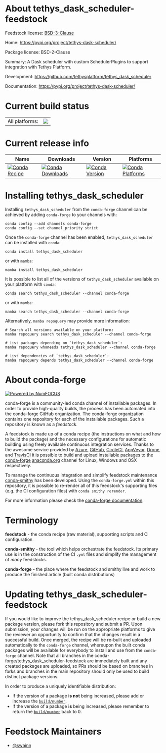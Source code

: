 About tethys_dask_scheduler-feedstock
=====================================

Feedstock license: [BSD-3-Clause](https://github.com/conda-forge/tethys_dask_scheduler-feedstock/blob/main/LICENSE.txt)

Home: https://pypi.org/project/tethys-dask-scheduler/

Package license: BSD-2-Clause

Summary: A Dask scheduler with custom SchedulerPlugins to support integration with Tethys Platform.

Development: https://github.com/tethysplatform/tethys_dask_scheduler

Documentation: https://pypi.org/project/tethys-dask-scheduler/

Current build status
====================


<table><tr><td>All platforms:</td>
    <td>
      <a href="https://dev.azure.com/conda-forge/feedstock-builds/_build/latest?definitionId=15284&branchName=main">
        <img src="https://dev.azure.com/conda-forge/feedstock-builds/_apis/build/status/tethys_dask_scheduler-feedstock?branchName=main">
      </a>
    </td>
  </tr>
</table>

Current release info
====================

| Name | Downloads | Version | Platforms |
| --- | --- | --- | --- |
| [![Conda Recipe](https://img.shields.io/badge/recipe-tethys_dask_scheduler-green.svg)](https://anaconda.org/conda-forge/tethys_dask_scheduler) | [![Conda Downloads](https://img.shields.io/conda/dn/conda-forge/tethys_dask_scheduler.svg)](https://anaconda.org/conda-forge/tethys_dask_scheduler) | [![Conda Version](https://img.shields.io/conda/vn/conda-forge/tethys_dask_scheduler.svg)](https://anaconda.org/conda-forge/tethys_dask_scheduler) | [![Conda Platforms](https://img.shields.io/conda/pn/conda-forge/tethys_dask_scheduler.svg)](https://anaconda.org/conda-forge/tethys_dask_scheduler) |

Installing tethys_dask_scheduler
================================

Installing `tethys_dask_scheduler` from the `conda-forge` channel can be achieved by adding `conda-forge` to your channels with:

```
conda config --add channels conda-forge
conda config --set channel_priority strict
```

Once the `conda-forge` channel has been enabled, `tethys_dask_scheduler` can be installed with `conda`:

```
conda install tethys_dask_scheduler
```

or with `mamba`:

```
mamba install tethys_dask_scheduler
```

It is possible to list all of the versions of `tethys_dask_scheduler` available on your platform with `conda`:

```
conda search tethys_dask_scheduler --channel conda-forge
```

or with `mamba`:

```
mamba search tethys_dask_scheduler --channel conda-forge
```

Alternatively, `mamba repoquery` may provide more information:

```
# Search all versions available on your platform:
mamba repoquery search tethys_dask_scheduler --channel conda-forge

# List packages depending on `tethys_dask_scheduler`:
mamba repoquery whoneeds tethys_dask_scheduler --channel conda-forge

# List dependencies of `tethys_dask_scheduler`:
mamba repoquery depends tethys_dask_scheduler --channel conda-forge
```


About conda-forge
=================

[![Powered by
NumFOCUS](https://img.shields.io/badge/powered%20by-NumFOCUS-orange.svg?style=flat&colorA=E1523D&colorB=007D8A)](https://numfocus.org)

conda-forge is a community-led conda channel of installable packages.
In order to provide high-quality builds, the process has been automated into the
conda-forge GitHub organization. The conda-forge organization contains one repository
for each of the installable packages. Such a repository is known as a *feedstock*.

A feedstock is made up of a conda recipe (the instructions on what and how to build
the package) and the necessary configurations for automatic building using freely
available continuous integration services. Thanks to the awesome service provided by
[Azure](https://azure.microsoft.com/en-us/services/devops/), [GitHub](https://github.com/),
[CircleCI](https://circleci.com/), [AppVeyor](https://www.appveyor.com/),
[Drone](https://cloud.drone.io/welcome), and [TravisCI](https://travis-ci.com/)
it is possible to build and upload installable packages to the
[conda-forge](https://anaconda.org/conda-forge) [anaconda.org](https://anaconda.org/)
channel for Linux, Windows and OSX respectively.

To manage the continuous integration and simplify feedstock maintenance
[conda-smithy](https://github.com/conda-forge/conda-smithy) has been developed.
Using the ``conda-forge.yml`` within this repository, it is possible to re-render all of
this feedstock's supporting files (e.g. the CI configuration files) with ``conda smithy rerender``.

For more information please check the [conda-forge documentation](https://conda-forge.org/docs/).

Terminology
===========

**feedstock** - the conda recipe (raw material), supporting scripts and CI configuration.

**conda-smithy** - the tool which helps orchestrate the feedstock.
                   Its primary use is in the construction of the CI ``.yml`` files
                   and simplify the management of *many* feedstocks.

**conda-forge** - the place where the feedstock and smithy live and work to
                  produce the finished article (built conda distributions)


Updating tethys_dask_scheduler-feedstock
========================================

If you would like to improve the tethys_dask_scheduler recipe or build a new
package version, please fork this repository and submit a PR. Upon submission,
your changes will be run on the appropriate platforms to give the reviewer an
opportunity to confirm that the changes result in a successful build. Once
merged, the recipe will be re-built and uploaded automatically to the
`conda-forge` channel, whereupon the built conda packages will be available for
everybody to install and use from the `conda-forge` channel.
Note that all branches in the conda-forge/tethys_dask_scheduler-feedstock are
immediately built and any created packages are uploaded, so PRs should be based
on branches in forks and branches in the main repository should only be used to
build distinct package versions.

In order to produce a uniquely identifiable distribution:
 * If the version of a package **is not** being increased, please add or increase
   the [``build/number``](https://docs.conda.io/projects/conda-build/en/latest/resources/define-metadata.html#build-number-and-string).
 * If the version of a package **is** being increased, please remember to return
   the [``build/number``](https://docs.conda.io/projects/conda-build/en/latest/resources/define-metadata.html#build-number-and-string)
   back to 0.

Feedstock Maintainers
=====================

* [@swainn](https://github.com/swainn/)

